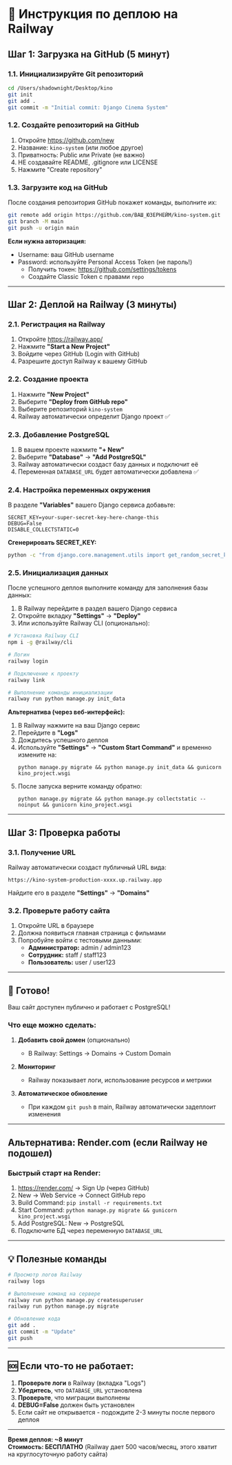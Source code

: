 # 🚀 Инструкция по деплою на Railway

## Шаг 1: Загрузка на GitHub (5 минут)

### 1.1. Инициализируйте Git репозиторий
```bash
cd /Users/shadownight/Desktop/kino
git init
git add .
git commit -m "Initial commit: Django Cinema System"
```

### 1.2. Создайте репозиторий на GitHub
1. Откройте https://github.com/new
2. Название: `kino-system` (или любое другое)
3. Приватность: Public или Private (не важно)
4. НЕ создавайте README, .gitignore или LICENSE
5. Нажмите "Create repository"

### 1.3. Загрузите код на GitHub
После создания репозитория GitHub покажет команды, выполните их:
```bash
git remote add origin https://github.com/ВАШ_ЮЗЕРНЕЙМ/kino-system.git
git branch -M main
git push -u origin main
```

**Если нужна авторизация:**
- Username: ваш GitHub username
- Password: используйте Personal Access Token (не пароль!)
  - Получить токен: https://github.com/settings/tokens
  - Создайте Classic Token с правами `repo`

---

## Шаг 2: Деплой на Railway (3 минуты)

### 2.1. Регистрация на Railway
1. Откройте https://railway.app/
2. Нажмите **"Start a New Project"**
3. Войдите через GitHub (Login with GitHub)
4. Разрешите доступ Railway к вашему GitHub

### 2.2. Создание проекта
1. Нажмите **"New Project"**
2. Выберите **"Deploy from GitHub repo"**
3. Выберите репозиторий `kino-system`
4. Railway автоматически определит Django проект ✅

### 2.3. Добавление PostgreSQL
1. В вашем проекте нажмите **"+ New"**
2. Выберите **"Database"** → **"Add PostgreSQL"**
3. Railway автоматически создаст базу данных и подключит её
4. Переменная `DATABASE_URL` будет автоматически добавлена ✅

### 2.4. Настройка переменных окружения
В разделе **"Variables"** вашего Django сервиса добавьте:

```
SECRET_KEY=your-super-secret-key-here-change-this
DEBUG=False
DISABLE_COLLECTSTATIC=0
```

**Сгенерировать SECRET_KEY:**
```bash
python -c "from django.core.management.utils import get_random_secret_key; print(get_random_secret_key())"
```

### 2.5. Инициализация данных
После успешного деплоя выполните команду для заполнения базы данных:

1. В Railway перейдите в раздел вашего Django сервиса
2. Откройте вкладку **"Settings"** → **"Deploy"**
3. Или используйте Railway CLI (опционально):

```bash
# Установка Railway CLI
npm i -g @railway/cli

# Логин
railway login

# Подключение к проекту
railway link

# Выполнение команды инициализации
railway run python manage.py init_data
```

**Альтернатива (через веб-интерфейс):**
1. В Railway нажмите на ваш Django сервис
2. Перейдите в **"Logs"**
3. Дождитесь успешного деплоя
4. Используйте **"Settings"** → **"Custom Start Command"** и временно измените на:
   ```
   python manage.py migrate && python manage.py init_data && gunicorn kino_project.wsgi
   ```
5. После запуска верните команду обратно:
   ```
   python manage.py migrate && python manage.py collectstatic --noinput && gunicorn kino_project.wsgi
   ```

---

## Шаг 3: Проверка работы

### 3.1. Получение URL
Railway автоматически создаст публичный URL вида:
```
https://kino-system-production-xxxx.up.railway.app
```

Найдите его в разделе **"Settings"** → **"Domains"**

### 3.2. Проверьте работу сайта
1. Откройте URL в браузере
2. Должна появиться главная страница с фильмами
3. Попробуйте войти с тестовыми данными:
   - **Администратор:** admin / admin123
   - **Сотрудник:** staff / staff123
   - **Пользователь:** user / user123

---

## 🎉 Готово!

Ваш сайт доступен публично и работает с PostgreSQL!

### Что еще можно сделать:

1. **Добавить свой домен** (опционально)
   - В Railway: Settings → Domains → Custom Domain
   
2. **Мониторинг**
   - Railway показывает логи, использование ресурсов и метрики
   
3. **Автоматическое обновление**
   - При каждом `git push` в main, Railway автоматически задеплоит изменения

---

## Альтернатива: Render.com (если Railway не подошел)

### Быстрый старт на Render:
1. https://render.com/ → Sign Up (через GitHub)
2. New → Web Service → Connect GitHub repo
3. Build Command: `pip install -r requirements.txt`
4. Start Command: `python manage.py migrate && gunicorn kino_project.wsgi`
5. Add PostgreSQL: New → PostgreSQL
6. Подключите БД через переменную `DATABASE_URL`

---

## 💡 Полезные команды

```bash
# Просмотр логов Railway
railway logs

# Выполнение команд на сервере
railway run python manage.py createsuperuser
railway run python manage.py migrate

# Обновление кода
git add .
git commit -m "Update"
git push
```

---

## 🆘 Если что-то не работает:

1. **Проверьте логи** в Railway (вкладка "Logs")
2. **Убедитесь**, что `DATABASE_URL` установлена
3. **Проверьте**, что миграции выполнены
4. **DEBUG=False** должен быть установлен
5. Если сайт не открывается - подождите 2-3 минуты после первого деплоя

---

**Время деплоя: ~8 минут**  
**Стоимость: БЕСПЛАТНО** (Railway дает 500 часов/месяц, этого хватит на круглосуточную работу сайта)
